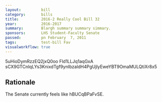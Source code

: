 ```yaml
---
layout:         bill
category:       bills
title:          2016-2 Really Cool Bill 32
year:           2016-2017
summary:        Blargh summary summary simmary.
sponsors:       LHS Student-Faculty Senate
passed:         pn February  7, 2011
tags:           test-bill Fav
visualworkflow: true
---
```



5uHioDymRzzEQ2jxQ0oo Fld1LLJq1aqGxA sCX9GTCnlqLYs3KnixdTgf9ynIbzaldH4PgUjlyEweYBT9OmaMULQtiXr8x5 




Rationale
---------
The Senate currently feels like hBUCqBPaFvSE.
